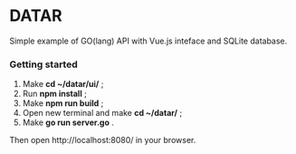 # DATAR
Simple example of GO(lang) API with Vue.js inteface and SQLite database.

### Getting started
1. Make <b>cd ~/datar/ui/</b> ;
2. Run <b>npm install</b> ;
3. Make <b>npm run build</b> ;
4. Open new terminal and make <b>cd ~/datar/</b> ;
5. Make <b>go run server.go</b> .

Then open http://localhost:8080/ in your browser.

